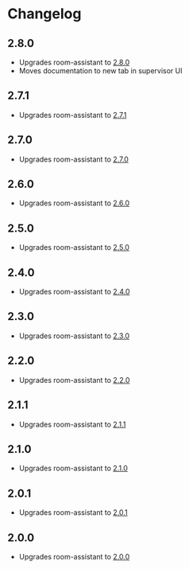 # Changelog

## 2.8.0

- Upgrades room-assistant to [2.8.0](https://github.com/mKeRix/room-assistant/releases/tag/v2.8.0)
- Moves documentation to new tab in supervisor UI

## 2.7.1

- Upgrades room-assistant to [2.7.1](https://github.com/mKeRix/room-assistant/releases/tag/v2.7.1)

## 2.7.0

- Upgrades room-assistant to [2.7.0](https://github.com/mKeRix/room-assistant/releases/tag/v2.7.0)

## 2.6.0

- Upgrades room-assistant to [2.6.0](https://github.com/mKeRix/room-assistant/releases/tag/v2.6.0)

## 2.5.0

- Upgrades room-assistant to [2.5.0](https://github.com/mKeRix/room-assistant/releases/tag/v2.5.0)

## 2.4.0

- Upgrades room-assistant to [2.4.0](https://github.com/mKeRix/room-assistant/releases/tag/v2.4.0)

## 2.3.0

- Upgrades room-assistant to [2.3.0](https://github.com/mKeRix/room-assistant/releases/tag/v2.3.0)

## 2.2.0

- Upgrades room-assistant to [2.2.0](https://github.com/mKeRix/room-assistant/releases/tag/v2.2.0)

## 2.1.1

- Upgrades room-assistant to [2.1.1](https://github.com/mKeRix/room-assistant/releases/tag/v2.1.1)

## 2.1.0

- Upgrades room-assistant to [2.1.0](https://github.com/mKeRix/room-assistant/releases/tag/v2.1.0)

## 2.0.1

- Upgrades room-assistant to [2.0.1](https://github.com/mKeRix/room-assistant/releases/tag/v2.0.1)

## 2.0.0

- Upgrades room-assistant to [2.0.0](https://github.com/mKeRix/room-assistant/releases/tag/v2.0.0)